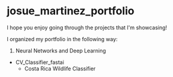 # josue_martinez_portfolio

I hope you enjoy going through the projects that I'm showcasing!

I organized my portfolio in the following way:

1.  Neural Networks and Deep Learning
  - CV_Classifier_fastai
    - Costa Rica Wildlife Classifier
    

